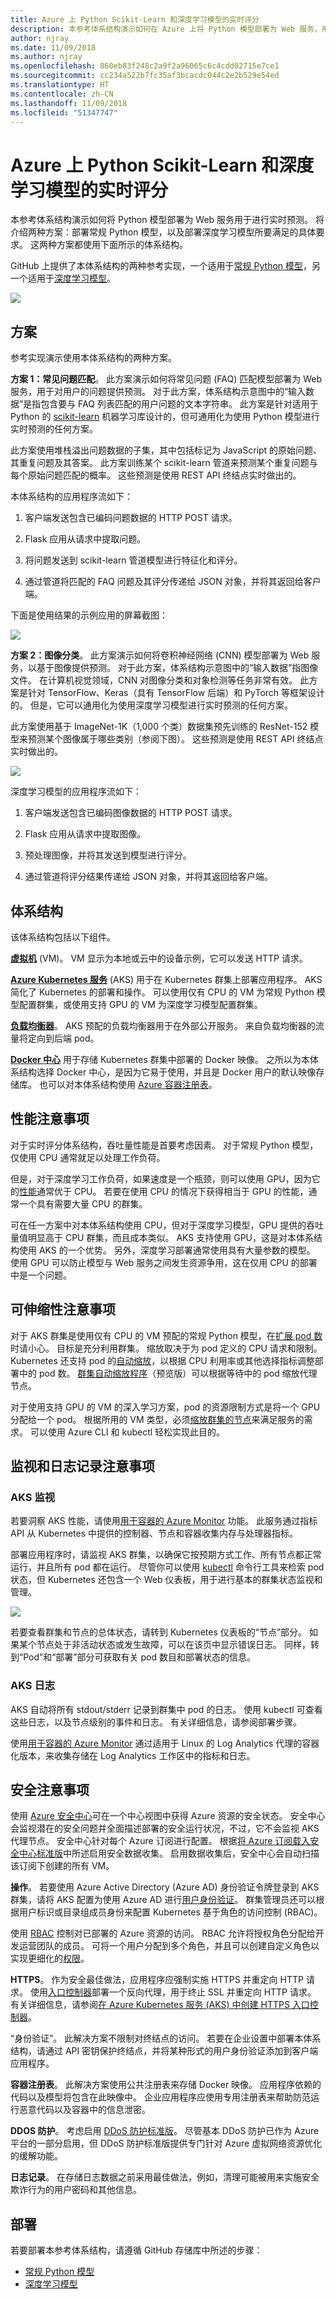 ```yaml
---
title: Azure 上 Python Scikit-Learn 和深度学习模型的实时评分
description: 本参考体系结构演示如何在 Azure 上将 Python 模型部署为 Web 服务，用于进行实时预测。
author: njray
ms.date: 11/09/2018
ms.author: njray
ms.openlocfilehash: 860eb83f248c2a9f2a96065c6c4cdd02715e7ce1
ms.sourcegitcommit: cc234a522b7fc35af3bcacdc044c2e2b529e54ed
ms.translationtype: HT
ms.contentlocale: zh-CN
ms.lasthandoff: 11/09/2018
ms.locfileid: "51347747"
---
```

# <a name="real-time-scoring-of-python-scikit-learn-and-deep-learning-models-on-azure"></a>Azure 上 Python Scikit-Learn 和深度学习模型的实时评分

本参考体系结构演示如何将 Python 模型部署为 Web 服务用于进行实时预测。 将介绍两种方案：部署常规 Python 模型，以及部署深度学习模型所要满足的具体要求。 这两种方案都使用下面所示的体系结构。

GitHub 上提供了本体系结构的两种参考实现，一个适用于[常规 Python 模型][github-python]，另一个适用于[深度学习模型][github-dl]。

![](./_images/python-model-architecture.png)

## <a name="scenarios"></a>方案

参考实现演示使用本体系结构的两种方案。

**方案 1：常见问题匹配**。 此方案演示如何将常见问题 (FAQ) 匹配模型部署为 Web 服务，用于对用户的问题提供预测。 对于此方案，体系结构示意图中的“输入数据”是指包含要与 FAQ 列表匹配的用户问题的文本字符串。 此方案是针对适用于 Python 的 [scikit-learn][scikit] 机器学习库设计的，但可通用化为使用 Python 模型进行实时预测的任何方案。

此方案使用堆栈溢出问题数据的子集，其中包括标记为 JavaScript 的原始问题、其重复问题及其答案。 此方案训练某个 scikit-learn 管道来预测某个重复问题与每个原始问题匹配的概率。 这些预测是使用 REST API 终结点实时做出的。

本体系结构的应用程序流如下：

1.  客户端发送包含已编码问题数据的 HTTP POST 请求。

2.  Flask 应用从请求中提取问题。

3.  将问题发送到 scikit-learn 管道模型进行特征化和评分。

4.  通过管道将匹配的 FAQ 问题及其评分传递给 JSON 对象，并将其返回给客户端。

下面是使用结果的示例应用的屏幕截图：

![](./_images/python-faq-matches.png)

**方案 2：图像分类**。 此方案演示如何将卷积神经网络 (CNN) 模型部署为 Web 服务，以基于图像提供预测。 对于此方案，体系结构示意图中的“输入数据”指图像文件。 在计算机视觉领域，CNN 对图像分类和对象检测等任务非常有效。 此方案是针对 TensorFlow、Keras（具有 TensorFlow 后端）和 PyTorch 等框架设计的。 但是，它可以通用化为使用深度学习模型进行实时预测的任何方案。

此方案使用基于 ImageNet-1K（1,000 个类）数据集预先训练的 ResNet-152 模型来预测某个图像属于哪些类别（参阅下图）。 这些预测是使用 REST API 终结点实时做出的。

![](./_images/python-example-predictions.png)

深度学习模型的应用程序流如下：

1.  客户端发送包含已编码图像数据的 HTTP POST 请求。

2.  Flask 应用从请求中提取图像。

3.  预处理图像，并将其发送到模型进行评分。

4.  通过管道将评分结果传递给 JSON 对象，并将其返回给客户端。

## <a name="architecture"></a>体系结构

该体系结构包括以下组件。

**[虚拟机][vm]** (VM)。 VM 显示为本地或云中的设备示例，它可以发送 HTTP 请求。

**[Azure Kubernetes 服务][aks]** (AKS) 用于在 Kubernetes 群集上部署应用程序。 AKS 简化了 Kubernetes 的部署和操作。 可以使用仅有 CPU 的 VM 为常规 Python 模型配置群集，或使用支持 GPU 的 VM 为深度学习模型配置群集。

**[负载均衡器][lb]**。 AKS 预配的负载均衡器用于在外部公开服务。 来自负载均衡器的流量将定向到后端 pod。

**[Docker 中心][docker]** 用于存储 Kubernetes 群集中部署的 Docker 映像。 之所以为本体系结构选择 Docker 中心，是因为它易于使用，并且是 Docker 用户的默认映像存储库。 也可以对本体系结构使用 [Azure 容器注册表][acr]。

## <a name="performance-considerations"></a>性能注意事项

对于实时评分体系结构，吞吐量性能是首要考虑因素。 对于常规 Python 模型，仅使用 CPU 通常就足以处理工作负荷。 

但是，对于深度学习工作负荷，如果速度是一个瓶颈，则可以使用 GPU，因为它的[性能][gpus-vs-cpus]通常优于 CPU。 若要在使用 CPU 的情况下获得相当于 GPU 的性能，通常一个具有需要大量 CPU 的群集。

可在任一方案中对本体系结构使用 CPU，但对于深度学习模型，GPU 提供的吞吐量值明显高于 CPU 群集，而且成本类似。 AKS 支持使用 GPU，这是对本体系结构使用 AKS 的一个优势。 另外，深度学习部署通常使用具有大量参数的模型。 使用 GPU 可以防止模型与 Web 服务之间发生资源争用，这在仅用 CPU 的部署中是一个问题。

## <a name="scalability-considerations"></a>可伸缩性注意事项

对于 AKS 群集是使用仅有 CPU 的 VM 预配的常规 Python 模型，在[扩展 pod 数][manually-scale-pods]时请小心。 目标是充分利用群集。 缩放取决于为 pod 定义的 CPU 请求和限制。 Kubernetes 还支持 pod 的[自动缩放][autoscale-pods]，以根据 CPU 利用率或其他选择指标调整部署中的 pod 数。 [群集自动缩放程序][autoscaler]（预览版）可以根据等待中的 pod 缩放代理节点。

对于使用支持 GPU 的 VM 的深入学习方案，pod 的资源限制方式是将一个 GPU 分配给一个 pod。 根据所用的 VM 类型，必须[缩放群集的节点][scale-cluster]来满足服务的需求。 可以使用 Azure CLI 和 kubectl 轻松实现此目的。

## <a name="monitoring-and-logging-considerations"></a>监视和日志记录注意事项

### <a name="aks-monitoring"></a>AKS 监视

若要洞察 AKS 性能，请使用[用于容器的 Azure Monitor][monitor-containers] 功能。 此服务通过指标 API 从 Kubernetes 中提供的控制器、节点和容器收集内存与处理器指标。

部署应用程序时，请监视 AKS 群集，以确保它按预期方式工作、所有节点都正常运行，并且所有 pod 都在运行。 尽管你可以使用 [kubectl][kubectl] 命令行工具来检索 pod 状态，但 Kubernetes 还包含一个 Web 仪表板，用于进行基本的群集状态监视和管理。

![](./_images/python-kubernetes-dashboard.png)

若要查看群集和节点的总体状态，请转到 Kubernetes 仪表板的“节点”部分。 如果某个节点处于非活动状态或发生故障，可以在该页中显示错误日志。 同样，转到“Pod”和“部署”部分可获取有关 pod 数目和部署状态的信息。

### <a name="aks-logs"></a>AKS 日志 

AKS 自动将所有 stdout/stderr 记录到群集中 pod 的日志。 使用 kubectl 可查看这些日志，以及节点级别的事件和日志。 有关详细信息，请参阅部署步骤。

使用[用于容器的 Azure Monitor][monitor-containers] 通过适用于 Linux 的 Log Analytics 代理的容器化版本，来收集存储在 Log Analytics 工作区中的指标和日志。

## <a name="security-considerations"></a>安全注意事项

使用 [Azure 安全中心][security-center]可在一个中心视图中获得 Azure 资源的安全状态。 安全中心会监视潜在的安全问题并全面描述部署的安全运行状况，不过，它不会监视 AKS 代理节点。 安全中心针对每个 Azure 订阅进行配置。 根据[将 Azure 订阅载入安全中心标准版][get-started]中所述启用安全数据收集。 启用数据收集后，安全中心会自动扫描该订阅下创建的所有 VM。

**操作**。 若要使用 Azure Active Directory (Azure AD) 身份验证令牌登录到 AKS 群集，请将 AKS 配置为使用 Azure AD 进行[用户身份验证][aad-auth]。 群集管理员还可以根据用户标识或目录组成员身份来配置 Kubernetes 基于角色的访问控制 (RBAC)。

使用 [RBAC][rbac] 控制对已部署的 Azure 资源的访问。 RBAC 允许将授权角色分配给开发运营团队的成员。 可将一个用户分配到多个角色，并且可以创建自定义角色以实现更细化的[权限]。

**HTTPS**。 作为安全最佳做法，应用程序应强制实施 HTTPS 并重定向 HTTP 请求。 使用[入口控制器][ingress-controller]部署一个反向代理，用于终止 SSL 并重定向 HTTP 请求。 有关详细信息，请参阅[在 Azure Kubernetes 服务 (AKS) 中创建 HTTPS 入口控制器][https-ingress]。

“身份验证”。 此解决方案不限制对终结点的访问。 若要在企业设置中部署本体系结构，请通过 API 密钥保护终结点，并将某种形式的用户身份验证添加到客户端应用程序。

**容器注册表**。 此解决方案使用公共注册表来存储 Docker 映像。 应用程序依赖的代码以及模型将包含在此映像中。 企业应用程序应使用专用注册表来帮助防范运行恶意代码以及容器中的信息泄密。

**DDOS 防护**。 考虑启用 [DDoS 防护标准版][ddos]。 尽管基本 DDoS 防护已作为 Azure 平台的一部分启用，但 DDoS 防护标准版提供专门针对 Azure 虚拟网络资源优化的缓解功能。

**日志记录**。 在存储日志数据之前采用最佳做法，例如，清理可能被用来实施安全欺诈行为的用户密码和其他信息。

## <a name="deployment"></a>部署

若要部署本参考体系结构，请遵循 GitHub 存储库中所述的步骤： 

  - [常规 Python 模型][github-python]
  - [深度学习模型][github-dl]

[aad-auth]: /azure/aks/aad-integration
[acr]: /azure/container-registry/
[something]: https://kubernetes.io/docs/reference/access-authn-authz/authentication/
[aks]: /azure/aks/intro-kubernetes
[autoscaler]: /azure/aks/autoscaler
[autoscale-pods]: /azure/aks/tutorial-kubernetes-scale#autoscale-pods
[azcopy]: /azure/storage/common/storage-use-azcopy-linux
[ddos]: /azure/virtual-network/ddos-protection-overview
[docker]: https://hub.docker.com/
[get-started]: /azure/security-center/security-center-get-started
[github-python]: https://github.com/Azure/MLAKSDeployment
[github-dl]: https://github.com/Microsoft/AKSDeploymentTutorial
[gpus-vs-cpus]: https://azure.microsoft.com/en-us/blog/gpus-vs-cpus-for-deployment-of-deep-learning-models/
[https-ingress]: /azure/aks/ingress-tls
[ingress-controller]: https://kubernetes.io/docs/concepts/services-networking/ingress/
[kubectl]: https://kubernetes.io/docs/tasks/tools/install-kubectl/
[lb]: /azure/load-balancer/load-balancer-overview
[manually-scale-pods]: /azure/aks/tutorial-kubernetes-scale#manually-scale-pods
[monitor-containers]: /azure/monitoring/monitoring-container-insights-overview
[权限]: /azure/aks/concepts-identity
[rbac]: /azure/active-directory/role-based-access-control-what-is
[scale-cluster]: /azure/aks/scale-cluster
[scikit]: https://pypi.org/project/scikit-learn/
[security-center]: /azure/security-center/security-center-intro
[vm]: /azure/virtual-machines/

